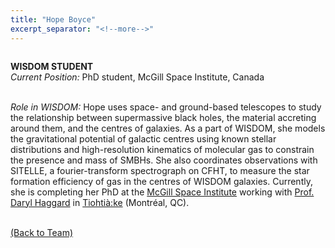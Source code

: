 ```yaml
---
title: "Hope Boyce"
excerpt_separator: "<!--more-->"
---
```

<figure style="width: 150px" class="align-left"><a href="{{ site.baseurl }}{{page.url}}">
  <img src="{{ site.url }}{{ site.baseurl }}/assets/images/HopeBoyce.jpg" alt=""></a>
</figure>

<b>WISDOM STUDENT</b><br>
<i>Current Position:</i> PhD student, McGill Space Institute, Canada<br>
<!--more-->
<br>
<i>Role in WISDOM:</i> Hope uses space- and ground-based telescopes to study the relationship between supermassive black holes, the material accreting around them, and the centres of galaxies. As a part of WISDOM, she models the gravitational potential of galactic centres using known stellar distributions and high-resolution kinematics of molecular gas to constrain the presence and mass of SMBHs. She also coordinates observations with SITELLE, a fourier-transform spectrograph on CFHT, to measure the star formation efficiency of gas in the centres of WISDOM galaxies. Currently, she is completing her PhD at the <a href="https://msi.mcgill.ca/">McGill Space Institute</a> working with <a href="https://wisdom-project.org/teamafil/DarylHaggard/">Prof. Daryl Haggard</a> in <a href="https://www.mcgill.ca/indigenous/land-and-peoples/learn-about-land-and-peoples-tiohtiake-montreal">Tiohtià:ke</a> (Montréal, QC).
<br><br>
<!-- <i>Read more:</i> <a href="https://www.physics.ox.ac.uk/our-people/liangf">https://www.physics.ox.ac.uk/our-people/liangf</a> -->

<a href="{{ site.url }}{{ site.baseurl }}/team/">(Back to Team)</a>